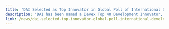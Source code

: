 ```yaml
---
title: 'DAI Selected as Top Innovator in Global Poll of International Development Professionals'
description: "DAI has been named a Devex Top 40 Development Innovator, one of only 10 consulting firms so honored globally. The award was based on a poll of 100,000 Devex members, who comprise the world’s largest network of aid and international development professionals."
link: /news/dai-selected-top-innovator-global-poll-international-development
---
```

